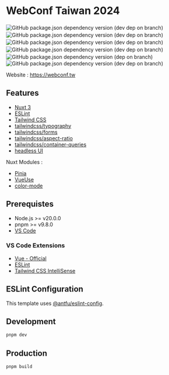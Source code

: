 # WebConf Taiwan 2024

![GitHub package.json dependency version (dev dep on branch)](https://img.shields.io/github/package-json/dependency-version/webconf-taiwan/website/dev/nuxt/dev?color=00dc82)　![GitHub package.json dependency version (dev dep on branch)](https://img.shields.io/github/package-json/dependency-version/webconf-taiwan/website/dev/tailwindcss/dev?color=0ea5e9)　![GitHub package.json dependency version (dev dep on branch)](https://img.shields.io/github/package-json/dependency-version/webconf-taiwan/website/dev/pinia/dev?color=ffd859)　![GitHub package.json dependency version (dev dep on branch)](https://img.shields.io/github/package-json/dependency-version/webconf-taiwan/website/dev/%40vueuse%2Fnuxt/dev?color=41b883)　![GitHub package.json dependency version (dep on branch)](https://img.shields.io/github/package-json/dependency-version/webconf-taiwan/website/%40headlessui%2Fvue/dev)　![GitHub package.json dependency version (dev dep on branch)](https://img.shields.io/github/package-json/dependency-version/webconf-taiwan/website/dev/eslint/dev?color=4B32C3)

Website : https://webconf.tw

## Features

- [Nuxt 3](https://nuxt.com/)
- [ESLint](https://eslint.org/)
- [Tailwind CSS](https://tailwindcss.com/)
- [tailwindcss/typography](https://tailwindcss.com/docs/typography-plugin)
- [tailwindcss/forms](https://github.com/tailwindlabs/tailwindcss-forms)
- [tailwindcss/aspect-ratio](https://github.com/tailwindlabs/tailwindcss-aspect-ratio)
- [tailwindcss/container-queries](https://github.com/tailwindlabs/tailwindcss-container-queries)
- [headless UI](https://headlessui.com/)

Nuxt Modules :

- [Pinia](https://nuxt.com/modules/pinia)
- [VueUse](https://nuxt.com/modules/vueuse)
- [color-mode](https://nuxt.com/modules/color-mode)

## Prerequistes

- Node.js >= v20.0.0
- pnpm >= v9.8.0
- [VS Code](https://code.visualstudio.com/)

### VS Code Extensions

- [Vue - Official](https://marketplace.visualstudio.com/items?itemName=Vue.volar)
- [ESLint](https://marketplace.visualstudio.com/items?itemName=dbaeumer.vscode-eslint)
- [Tailwind CSS IntelliSense](https://marketplace.visualstudio.com/items?itemName=bradlc.vscode-tailwindcss)

## ESLint Configuration

This template uses [@antfu/eslint-config](https://github.com/antfu/eslint-config).

## Development

```bash
pnpm dev
```

## Production

```bash
pnpm build
```
